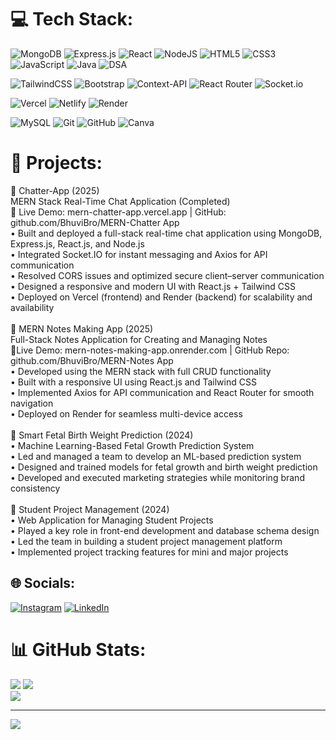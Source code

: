 # 💻 Tech Stack:

![MongoDB](https://img.shields.io/badge/MongoDB-%234ea94b.svg?style=for-the-badge&logo=mongodb&logoColor=white) 
![Express.js](https://img.shields.io/badge/express.js-%23404d59.svg?style=for-the-badge&logo=express&logoColor=%2361DAFB) 
![React](https://img.shields.io/badge/react-%2320232a.svg?style=for-the-badge&logo=react&logoColor=%2361DAFB) 
![NodeJS](https://img.shields.io/badge/node.js-6DA55F?style=for-the-badge&logo=node.js&logoColor=white) 
![HTML5](https://img.shields.io/badge/html5-%23E34F26.svg?style=for-the-badge&logo=html5&logoColor=white) 
![CSS3](https://img.shields.io/badge/css3-%231572B6.svg?style=for-the-badge&logo=css3&logoColor=white) 
![JavaScript](https://img.shields.io/badge/javascript-%23323330.svg?style=for-the-badge&logo=javascript&logoColor=%23F7DF1E) 
![Java](https://img.shields.io/badge/java-%23ED8B00.svg?style=for-the-badge&logo=openjdk&logoColor=white) 
![DSA](https://img.shields.io/badge/DSA-000000?style=for-the-badge&logo=codeforces&logoColor=white) 


![TailwindCSS](https://img.shields.io/badge/tailwindcss-%2338B2AC.svg?style=for-the-badge&logo=tailwind-css&logoColor=white) 
![Bootstrap](https://img.shields.io/badge/bootstrap-%238511FA.svg?style=for-the-badge&logo=bootstrap&logoColor=white) 
![Context-API](https://img.shields.io/badge/Context--Api-000000?style=for-the-badge&logo=react) 
![React Router](https://img.shields.io/badge/React_Router-CA4245?style=for-the-badge&logo=react-router&logoColor=white) 
![Socket.io](https://img.shields.io/badge/Socket.io-black?style=for-the-badge&logo=socket.io&badgeColor=010101) 

![Vercel](https://img.shields.io/badge/vercel-%23000000.svg?style=for-the-badge&logo=vercel&logoColor=white) 
![Netlify](https://img.shields.io/badge/netlify-%23000000.svg?style=for-the-badge&logo=netlify&logoColor=#00C7B7) 
![Render](https://img.shields.io/badge/Render-%46E3B7.svg?style=for-the-badge&logo=render&logoColor=white) 

![MySQL](https://img.shields.io/badge/mysql-4479A1.svg?style=for-the-badge&logo=mysql&logoColor=white) 
![Git](https://img.shields.io/badge/git-%23F05033.svg?style=for-the-badge&logo=git&logoColor=white) 
![GitHub](https://img.shields.io/badge/github-%23121011.svg?style=for-the-badge&logo=github&logoColor=white) 
![Canva](https://img.shields.io/badge/Canva-%2300C4CC.svg?style=for-the-badge&logo=Canva&logoColor=white)

# 💫 Projects:
💬 Chatter-App (2025)<br>MERN Stack Real-Time Chat Application (Completed)<br>🔗 Live Demo: mern-chatter-app.vercel.app | GitHub: github.com/BhuviBro/MERN-Chatter App
 <br>•	Built and deployed a full-stack real-time chat application using MongoDB, Express.js, React.js, and Node.js<br>•	Integrated Socket.IO for instant messaging and Axios for API communication<br>•	Resolved CORS issues and optimized secure client–server communication<br>•	Designed a responsive and modern UI with React.js + Tailwind CSS<br>•	Deployed on Vercel (frontend) and Render (backend) for scalability and availability<br><br>📝 MERN Notes Making App (2025)<br>Full-Stack Notes Application for Creating and Managing Notes<br>🔗Live Demo: mern-notes-making-app.onrender.com | GitHub Repo: github.com/BhuviBro/MERN-Notes App<br>•	Developed using the MERN stack with full CRUD functionality<br>•	Built with a responsive UI using React.js and Tailwind CSS<br>•	Implemented Axios for API communication and React Router for smooth navigation<br>•	Deployed on Render for seamless multi-device access<br><br>🍼 Smart Fetal Birth Weight Prediction (2024)<br>•	Machine Learning-Based Fetal Growth Prediction System<br>•	Led and managed a team to develop an ML-based prediction system<br>•	Designed and trained models for fetal growth and birth weight prediction<br>•	Developed and executed marketing strategies while monitoring brand consistency<br><br>📂 Student Project Management (2024)<br>•	Web Application for Managing Student Projects<br>•	Played a key role in front-end development and database schema design<br>•	Led the team in building a student project management platform<br>•	Implemented project tracking features for mini and major projects<br>


## 🌐 Socials:
[![Instagram](https://img.shields.io/badge/Instagram-%23E4405F.svg?logo=Instagram&logoColor=white)](https://instagram.com/https://www.instagram.com/bhuvi_bhuvan_1624?igsh=MWpqdXc4ejJhanp1Ng==) [![LinkedIn](https://img.shields.io/badge/LinkedIn-%230077B5.svg?logo=linkedin&logoColor=white)](https://linkedin.com/in/https://www.linkedin.com/in/bhuvan-m-808214300) 


# 📊 GitHub Stats:
![](https://github-readme-stats.vercel.app/api?username=BhuviBro&theme=dark&hide_border=false&include_all_commits=false&count_private=false)
![](https://nirzak-streak-stats.vercel.app/?user=BhuviBro&theme=dark&hide_border=false)<br/>
![](https://github-readme-stats.vercel.app/api/top-langs/?username=BhuviBro&theme=dark&hide_border=false&include_all_commits=false&count_private=false&layout=compact)

---
[![](https://visitcount.itsvg.in/api?id=BhuviBro&icon=0&color=0)](https://visitcount.itsvg.in)

<!-- Proudly created with GPRM ( https://gprm.itsvg.in ) -->

